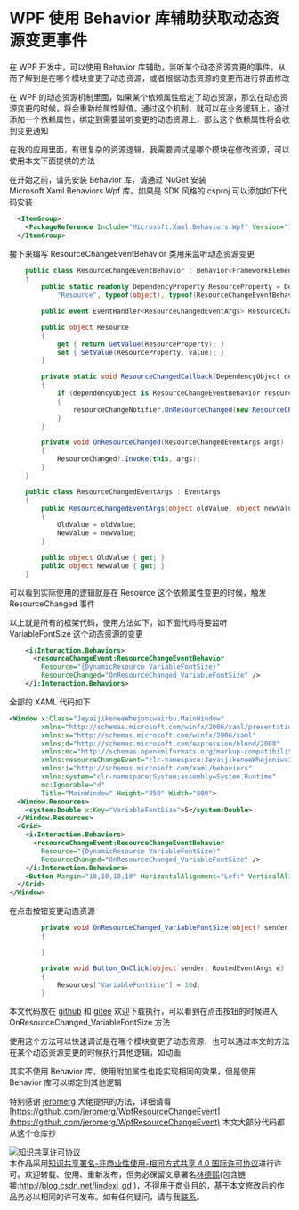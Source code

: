 
# WPF 使用 Behavior 库辅助获取动态资源变更事件

在 WPF 开发中，可以使用 Behavior 库辅助，监听某个动态资源变更的事件，从而了解到是在哪个模块变更了动态资源，或者根据动态资源的变更而进行界面修改

<!--more-->


<!-- CreateTime:2021/4/12 19:35:48 -->

<!-- 发布 -->

在 WPF 的动态资源机制里面，如果某个依赖属性给定了动态资源，那么在动态资源变更的时候，将会重新给属性赋值。通过这个机制，就可以在业务逻辑上，通过添加一个依赖属性，绑定到需要监听变更的动态资源上，那么这个依赖属性将会收到变更通知

在我的应用里面，有很复杂的资源逻辑，我需要调试是哪个模块在修改资源，可以使用本文下面提供的方法

在开始之前，请先安装 Behavior 库，请通过 NuGet 安装 Microsoft.Xaml.Behaviors.Wpf 库。如果是 SDK 风格的 csproj 可以添加如下代码安装

```xml
  <ItemGroup>
    <PackageReference Include="Microsoft.Xaml.Behaviors.Wpf" Version="1.1.31" />
  </ItemGroup>
```

接下来编写 ResourceChangeEventBehavior 类用来监听动态资源变更

```csharp
    public class ResourceChangeEventBehavior : Behavior<FrameworkElement>
    {
        public static readonly DependencyProperty ResourceProperty = DependencyProperty.Register(
            "Resource", typeof(object), typeof(ResourceChangeEventBehavior), new PropertyMetadata(default(object), ResourceChangedCallback));

        public event EventHandler<ResourceChangedEventArgs> ResourceChanged;

        public object Resource
        {
            get { return GetValue(ResourceProperty); }
            set { SetValue(ResourceProperty, value); }
        }

        private static void ResourceChangedCallback(DependencyObject dependencyObject, DependencyPropertyChangedEventArgs args)
        {
            if (dependencyObject is ResourceChangeEventBehavior resourceChangeNotifier)
            {
                resourceChangeNotifier.OnResourceChanged(new ResourceChangedEventArgs(args.OldValue, args.NewValue));
            }
        }

        private void OnResourceChanged(ResourceChangedEventArgs args)
        {
            ResourceChanged?.Invoke(this, args);
        }
    }

    public class ResourceChangedEventArgs : EventArgs
    {
        public ResourceChangedEventArgs(object oldValue, object newValue)
        {
            OldValue = oldValue;
            NewValue = newValue;
        }

        public object OldValue { get; }
        public object NewValue { get; }
    }
```

可以看到实际使用的逻辑就是在 Resource 这个依赖属性变更的时候，触发 ResourceChanged 事件

以上就是所有的框架代码，使用方法如下，如下面代码将要监听 	VariableFontSize 这个动态资源的变更

```xml
    <i:Interaction.Behaviors>
      <resourceChangeEvent:ResourceChangeEventBehavior
        Resource="{DynamicResource VariableFontSize}"
        ResourceChanged="OnResourceChanged_VariableFontSize" />
    </i:Interaction.Behaviors>
```

全部的 XAML 代码如下

```xml
<Window x:Class="JeyaijikeneeWhejoniwairbu.MainWindow"
        xmlns="http://schemas.microsoft.com/winfx/2006/xaml/presentation"
        xmlns:x="http://schemas.microsoft.com/winfx/2006/xaml"
        xmlns:d="http://schemas.microsoft.com/expression/blend/2008"
        xmlns:mc="http://schemas.openxmlformats.org/markup-compatibility/2006"
        xmlns:resourceChangeEvent="clr-namespace:JeyaijikeneeWhejoniwairbu"
        xmlns:i="http://schemas.microsoft.com/xaml/behaviors"
        xmlns:system="clr-namespace:System;assembly=System.Runtime"
        mc:Ignorable="d"
        Title="MainWindow" Height="450" Width="800">
  <Window.Resources>
    <system:Double x:Key="VariableFontSize">5</system:Double>
  </Window.Resources>
  <Grid>
    <i:Interaction.Behaviors>
      <resourceChangeEvent:ResourceChangeEventBehavior
        Resource="{DynamicResource VariableFontSize}"
        ResourceChanged="OnResourceChanged_VariableFontSize" />
    </i:Interaction.Behaviors>
    <Button Margin="10,10,10,10" HorizontalAlignment="Left" VerticalAlignment="Top" Content="Change Resource" Click="Button_OnClick"/>
  </Grid>
</Window>
```

在点击按钮变更动态资源

```csharp
        private void OnResourceChanged_VariableFontSize(object? sender, ResourceChangedEventArgs e)
        {

        }

        private void Button_OnClick(object sender, RoutedEventArgs e)
        {
            Resources["VariableFontSize"] = 10d;
        }
```

本文代码放在 [github](https://github.com/lindexi/lindexi_gd/tree/fe0c808b/JeyaijikeneeWhejoniwairbu ) 和 [gitee](https://gitee.com/lindexi/lindexi_gd/tree/fe0c808b/JeyaijikeneeWhejoniwairbu) 欢迎下载执行，可以看到在点击按钮的时候进入 OnResourceChanged_VariableFontSize 方法

使用这个方法可以快速调试是在哪个模块变更了动态资源，也可以通过本文的方法在某个动态资源变更的时候执行其他逻辑，如动画

其实不使用 Behavior 库，使用附加属性也能实现相同的效果，但是使用 Behavior 库可以绑定到其他逻辑

特别感谢 [jeromerg](https://github.com/jeromerg ) 大佬提供的方法，详细请看 [https://github.com/jeromerg/WpfResourceChangeEvent](https://github.com/jeromerg/WpfResourceChangeEvent) 本文大部分代码都从这个仓库抄






<a rel="license" href="http://creativecommons.org/licenses/by-nc-sa/4.0/"><img alt="知识共享许可协议" style="border-width:0" src="https://licensebuttons.net/l/by-nc-sa/4.0/88x31.png" /></a><br />本作品采用<a rel="license" href="http://creativecommons.org/licenses/by-nc-sa/4.0/">知识共享署名-非商业性使用-相同方式共享 4.0 国际许可协议</a>进行许可。欢迎转载、使用、重新发布，但务必保留文章署名[林德熙](http://blog.csdn.net/lindexi_gd)(包含链接:http://blog.csdn.net/lindexi_gd )，不得用于商业目的，基于本文修改后的作品务必以相同的许可发布。如有任何疑问，请与我[联系](mailto:lindexi_gd@163.com)。